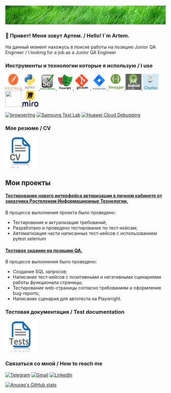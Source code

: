 [![Header](https://github.com/ArtemNovosel/ArtemNovosel/blob/master/assets/bug.jpg)](https://github.com/ArtemNovosel)

### 👋 Привет! Меня зовут Артем. / Hello! I`m Artem.

На данный момент нахожусь в поиске работы на позицию Junior QA Engineer / I looking for a job as a Junior QA Engineer 

### Инструменты и технологии которые я использую / I use


<a href="https://www.postman.com/" >
<img src="https://github.com/ArtemNovosel/ArtemNovosel/blob/master/logo/postman_full-life-cycle-api-management_1633960356020.png" alt="Postman" width="50" height="50" />
</a>
<a href="https://www.python.org/" target="_blank">
<img src="https://github.com/ArtemNovosel/ArtemNovosel/blob/master/logo/python.png" alt="Python" width="50" height="50" />
</a>
<a href="https://selenium-python.readthedocs.io/api.html" >
<img src="https://github.com/ArtemNovosel/ArtemNovosel/blob/master/logo/selenium.png" width="50" height="50" />
</a>
<a href="https://playwright.dev/" >
<img src="https://github.com/ArtemNovosel/ArtemNovosel/blob/master/logo/playwright.png" width="50" height="50" />
</a>
<a href="https://git-scm.com/">
<img src="https://github.com/ArtemNovosel/ArtemNovosel/blob/master/logo/git.png" alt="Jira" width="50" height="50" />
</a>
<a href="https://www.atlassian.com/software/jira">
<img src="https://github.com/ArtemNovosel/ArtemNovosel/blob/master/logo/jira.png" alt="Jira" width="50" height="50" />
</a>
<a href="https://swagger.io/" >
<img src="https://github.com/ArtemNovosel/ArtemNovosel/blob/master/logo/swagger-icon.png" alt="Swagger" width="50" height="50" />
</a>
<a href="https://developer.android.com/studio" >
<img src="https://github.com/ArtemNovosel/ArtemNovosel/blob/master/logo/AndroidStudio.jpg" width="50" height="50" />
</a>
<a href="https://www.charlesproxy.com/">
<img src="https://github.com/ArtemNovosel/ArtemNovosel/blob/master/logo/charles.png" width="50" height="50" />
</a>
<a href="https://www.figma.com/" >
<img src="https://github.com/ArtemNovosel/ArtemNovosel/blob/master/logo/figma.png" width="50" height="50" />
</a>
<a href="https://miro.com">
<img src="https://github.com/ArtemNovosel/ArtemNovosel/blob/master/logo/miro.png" width="50" height="50" />
</a>

[![browserling](https://img.shields.io/badge/-browserling-011d2f?style=for-the-badge)](https://www.browserling.com/)
[![Samsung Test Lab](https://img.shields.io/badge/-Samsung_Test_Lab-011d2f?style=for-the-badge)](https://developer.samsung.com/remote-test-lab)
[![Huawei Cloud Debugging](https://img.shields.io/badge/-Huawei_Cloud_Debugging-011d2f?style=for-the-badge&logo=Huawei&logoColor=da2643)](https://id7.cloud.huawei.com/CAS/portal/loginAuth.html?reqClientType=89&loginChannel=89000000&countryCode=pl&loginUrl=https%3A%2F%2Fid7.cloud.huawei.com%3A443%2FCAS%2Fportal%2FloginAuth.html&lang=en-us&themeName=red&clientID=6099200&service=https%3A%2F%2Foauth-login7.cloud.huawei.com%2Foauth2%2Fv2%2Flogin%3Faccess_type%3Doffline%26client_id%3D6099200%26display%3Dpage%26flowID%3D391bffed-3567-4d47-ae43-23f669eceb5f%26h%3D1635242698.4720%26lang%3Den-us%26redirect_uri%3Dhttps%253A%252F%252Fdeveloper.huawei.com%252Fconsumer%252Fen%252Fservice%252Fjosp%252Fagc%252FhandleAllianceLogin.html%26response_type%3Dcode%26scope%3Dopenid%2Bhttps%253A%252F%252Fwww.huawei.com%252Fauth%252Faccount%252Fcountry%2Bhttps%253A%252F%252Fwww.huawei.com%252Fauth%252Faccount%252Fbase.profile%26state%3D7163752%26v%3De062d5b1451df703e046e3acd87b3547b57ab2e3ba8cc3cbdb8468791b5b5474&validated=true)

### Мое резюме / CV 

<a href="https://drive.google.com/file/d/1T9ZQApVbc6MOlV5EF1sxhkd_qqoayLHL/view?usp=sharing">
<img src="https://github.com/ArtemNovosel/ArtemNovosel/blob/master/logo/unnamed.png" alt="CV" width="100" height="100" />
</a>

## Мои проекты

#### <a href="https://github.com/ArtemNovosel/PTC_QAP_tests"> Тестирование нового интерфейса авторизации в личном кабинете от заказчика Ростелеком Информационные Технологии. </a>
В процессе выполнения проекта было проведено: 

* Тестирование и актуализация требований;
* Разработано и проведено тестирование по тест-кейсам; 
* Автоматизация части написанных тест-кейсов с использованием pytest selenium

#### <a href="https://github.com/ArtemNovosel/Playwright_AutoTests"> Тестовое задание на позицию QA. </a>
В процессе выполнения было проведено: 

* Создание SQL запросов;
* Написание тест-кейсов с позитивными и негативными сценариями работы функционала страницы; 
* Тестирование web-страницы согласно требованиям и оформление bug-reports;
* Написание сценария для автотеста на Playwright.


### Тестовая документация / Test documentation

<a href="https://drive.google.com/file/d/1T9ZQApVbc6MOlV5EF1sxhkd_qqoayLHL/view?usp=sharing">
<img src="https://github.com/ArtemNovosel/ArtemNovosel/blob/master/logo/tests.png" alt="Testdocs" width="100" height="100" />
</a>



### Связаться со мной / How to reach me

[![Telegram](https://img.shields.io/badge/-Telegram-011d2f?style=for-the-badge&logo=telegram&logoColor=27A0D9)](https://t.me/arteimn)
[![Gmail](https://img.shields.io/badge/-Gmail-011d2f?style=for-the-badge&logo=gmail&logoColor=ea4537)](mailto:intqap@gmail.com)
[![LinkedIn](https://img.shields.io/badge/-LinkedIn-011d2f?style=for-the-badge&logo=LinkedIn&logoColor=007BB6)](https://www.linkedin.com/in/artem-novoselov-6a9806262/)

[![Anurag's GitHub stats](https://github-readme-stats.vercel.app/api?username=ArtemNovosel&show_icons=true)](https://github.com/anuraghazra/github-readme-stats)